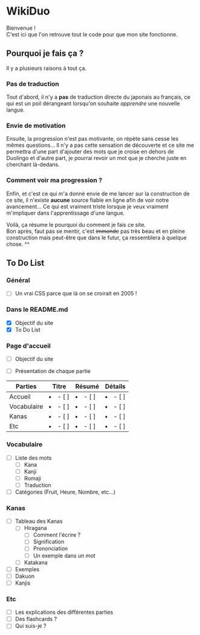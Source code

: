 # WikiDuo

Bienvenue !  
C'est ici que l'on retrouve tout le code pour que mon site fonctionne.

## Pourquoi je fais ça ?

Il y a plusieurs raisons à tout ça.

### Pas de traduction

Tout d'abord, il n'y a **pas** de traduction directe du japonais au français, ce qui est un poil dérangeant lorsqu'on souhaite *apprendre* une nouvelle langue.

### Envie de motivation

Ensuite, la progression n'est pas motivante, on répète sans cesse les mêmes questions... Il n'y a pas cette sensation de découverte et ce site me permettra d'une part d'ajouter des mots que je croise en dehors de Duolingo et d'autre part, je pourrai revoir un mot que je cherche juste en cherchant là-dedans.

### Comment voir ma progression ?

Enfin, et c'est ce qui m'a donné envie de me lancer sur la construction de ce site, il n'existe **aucune** source fiable en ligne afin de voir notre avancement... Ce qui est vraiment triste lorsque je veux vraiment m'impliquer dans l'apprentissage d'une langue.

Voilà, ça résume le pourquoi du comment je fais ce site.  
Bon après, faut pas se mentir, c'est ~~immonde~~ pas très beau et en pleine construction mais peut-être que dans le futur, ça ressemblera à quelque chose. ^^

## To Do List

### Général

- [ ] Un vrai CSS parce que là on se croirait en 2005 !

### Dans le README.md

- [x] Objectif du site
- [x] To Do List

### Page d'accueil

- [ ] Objectif du site

- [ ] Présentation de chaque partie

|   Parties   | Titre  | Résumé  | Détails  |
|-------------|--------|---------|----------|
|   Accueil   |<li>- [ ] </li>|<li>- [ ] </li>|<li>- [ ] </li>|
| Vocabulaire |<li>- [ ] </li>|<li>- [ ] </li>|<li>- [ ] </li>|
|    Kanas    |<li>- [ ] </li>|<li>- [ ] </li>|<li>- [ ] </li>|
|     Etc     |<li>- [ ] </li>|<li>- [ ] </li>|<li>- [ ] </li>|

### Vocabulaire

- [ ] Liste des mots
  - [ ] Kana
  - [ ] Kanji
  - [ ] Romaji
  - [ ] Traduction

- [ ] Catégories (Fruit, Heure, Nombre, etc...)

### Kanas

- [ ] Tableau des Kanas
  - [ ] Hiragana
    - [ ] Comment l'écrire ?
    - [ ] Signification
    - [ ] Prononciation
    - [ ] Un exemple dans un mot
  - [ ] Katakana
- [ ] Exemples
- [ ] Dakuon
- [ ] Kanjis

### Etc

- [ ] Les explications des différentes parties
- [ ] Des flashcards ?
- [ ] Qui suis-je ?
